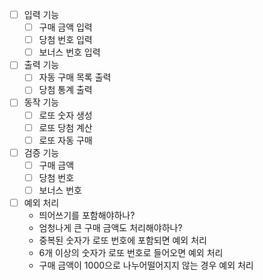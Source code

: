- [ ]  입력 기능
    - [ ]  구매 금액 입력
    - [ ]  당첨 번호 입력
    - [ ]  보너스 번호 입력
- [ ]  출력 기능
    - [ ]  자동 구매 목록 출력
    - [ ]  당첨 통계 출력
- [ ]  동작 기능
    - [ ]  로또 숫자 생성
    - [ ]  로또 당첨 계산
    - [ ]  로또 자동 구매
- [ ]  검증 기능
    - [ ]  구매 금액
    - [ ]  당첨 번호
    - [ ]  보너스 번호
- [ ]  예외 처리
    - 띄어쓰기를 포함해야하나?
    - 엄청나게 큰 구매 금액도 처리해야하나?
    - 중복된 숫자가 로또 번호에 포함되면 예외 처리
    - 6개 이상의 숫자가 로또 번호로 들어오면 예외 처리
    - 구매 금액이 1000으로 나누어떨어지지 않는 경우 예외 처리
